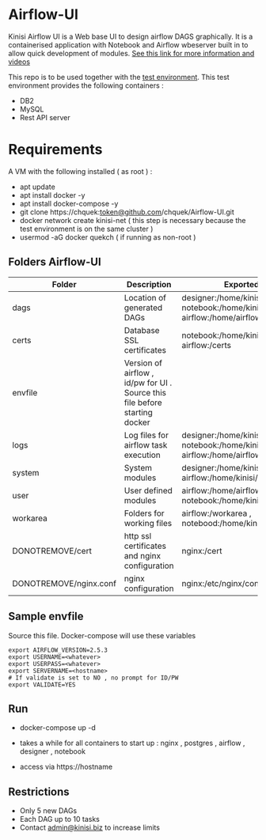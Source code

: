 # Airflow-UI

Kinisi Airflow UI is a Web base UI to design airflow DAGS graphically.  It is a containerised application with Notebook and Airflow wbeserver built in to allow quick development of modules.  [See this link for more information and videos](www.kinisi.biz)

This repo is to be used together with the [test environment](https://github.com/chquek/Airflow-Testenv).  This test environment provides the following containers :

- DB2
- MySQL
- Rest API server

# Requirements 

A VM with the following installed ( as root ) :

- apt update
- apt install docker -y
- apt install docker-compose -y
- git clone https://chquek:token@github.com/chquek/Airflow-UI.git
- docker network create kinisi-net  ( this step is necessary because the test environment is on the same cluster )
- usermod -aG docker quekch ( if running as non-root )

## Folders Airflow-UI

Folder | Description | Exported to 
--- | --- | --- |
dags | Location of generated DAGs | designer:/home/kinisi/dags , notebook:/home/kinisi/dags , and airflow:/home/airflow/dags
certs | Database SSL certificates | notebook:/home/kinisi/certs` , airflow:/certs 
envfile | Version of airflow ,   id/pw for UI .  Source this file before starting docker |
logs | Log files for airflow task execution |  designer:/home/kinisi/logs , notebook:/home/kinisi/logs , airflow:/home/airflow/klogs
system | System modules | designer:/home/kinisi/system , airflow:/home/kinisi/system
user | User defined modules |  airflow:/home/airflow/udm , notebook:/home/kinisi/udm
workarea | Folders for working files | airflow:/workarea , notebood:/home/kinisi/workarea
DONOTREMOVE/cert | http ssl certificates and nginx configuration | nginx:/cert
DONOTREMOVE/nginx.conf | nginx configuration | nginx:/etc/nginx/conf.d/nginx.conf

## Sample envfile 

Source this file.  Docker-compose will use these variables

```
export AIRFLOW_VERSION=2.5.3
export USERNAME=<whatever>
export USERPASS=<whatever>
export SERVERNAME=<hostname>
# If validate is set to NO , no prompt for ID/PW
export VALIDATE=YES       
```

## Run

- docker-compose up -d

- takes a while for all containers to start up :  nginx , postgres , airflow , designer , notebook

- access via https://hostname


## Restrictions

- Only 5 new DAGs
- Each DAG up to 10 tasks
- Contact admin@kinisi.biz to increase limits
